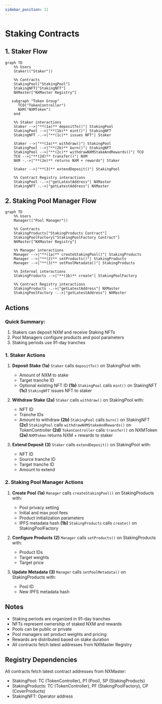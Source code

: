 ```yaml
---
sidebar_position: 11
---
```


# Staking Contracts

## 1. Staker Flow

```mermaid
graph TD
    %% Users
    Staker(("Staker"))

    %% Contracts
    StakingPool["StakingPool"]
    StakingNFT["StakingNFT"]
    NXMaster["NXMaster Registry"]

   subgraph "Token Group"
      TCO("TokenController")
      NXM("NXMToken")
    end

    %% Staker interactions
    Staker -->|"**(1a)** depositTo()"| StakingPool
    StakingPool -->|"**(1b)** mint()"| StakingNFT
    StakingNFT -.->|"**(1c)** issues NFT"| Staker

    Staker -->|"**(2a)** withdraw()"| StakingPool
    StakingPool -->|"**(2b)** burn()"| StakingNFT
    StakingPool -->|"**(2c)** withdrawNXMStakeAndRewards()"| TCO
    TCO -->|"**(2d)** transfer()"| NXM
    NXM -.->|"**(2e)** returns NXM + rewards"| Staker

    Staker -->|"**(3)** extendDeposit()"| StakingPool

    %% Contract Registry interactions
    StakingPool -.->|"getLatestAddress"| NXMaster
    StakingNFT -.->|"getLatestAddress"| NXMaster
```

## 2. Staking Pool Manager Flow

```mermaid
graph TD
    %% Users
    Manager(("Pool Manager"))

    %% Contracts
    StakingProducts["StakingProducts Contract"]
    StakingPoolFactory["StakingPoolFactory Contract"]
    NXMaster["NXMaster Registry"]

    %% Manager interactions
    Manager -->|"**(1a)** createStakingPool()"| StakingProducts
    Manager -->|"**(2)** setProducts()"| StakingProducts
    Manager -->|"**(3)** setPoolMetadata()"| StakingProducts

    %% Internal interactions
    StakingProducts -->|"**(1b)** create"| StakingPoolFactory

    %% Contract Registry interactions
    StakingProducts -.->|"getLatestAddress"| NXMaster
    StakingPoolFactory -.->|"getLatestAddress"| NXMaster
```

## Actions

### Quick Summary:

1. Stakers can deposit NXM and receive Staking NFTs
2. Pool Managers configure products and pool parameters
3. Staking periods use 91-day tranches

### 1. Staker Actions

1. **Deposit Stake**
   **(1a)** `Staker` calls `depositTo()` on StakingPool with:

   - Amount of NXM to stake
   - Target tranche ID
   - Optional existing NFT ID
     **(1b)** `StakingPool` calls `mint()` on StakingNFT
     **(1c)** `StakingNFT` issues NFT to staker

2. **Withdraw Stake**
   **(2a)** `Staker` calls `withdraw()` on StakingPool with:

   - NFT ID
   - Tranche IDs
   - Amount to withdraw
     **(2b)** `StakingPool` calls `burn()` on StakingNFT
     **(2c)** `StakingPool` calls `withdrawNXMStakeAndRewards()` on TokenController
     **(2d)** `TokenController` calls `transfer()` on NXMToken
     **(2e)** `NXMToken` returns NXM + rewards to staker

3. **Extend Deposit**
   **(3)** `Staker` calls `extendDeposit()` on StakingPool with:
   - NFT ID
   - Source tranche ID
   - Target tranche ID
   - Amount to extend

### 2. Staking Pool Manager Actions

1. **Create Pool**
   **(1a)** `Manager` calls `createStakingPool()` on StakingProducts with:

   - Pool privacy setting
   - Initial and max pool fees
   - Product initialization parameters
   - IPFS metadata hash
     **(1b)** `StakingProducts` calls `create()` on StakingPoolFactory

2. **Configure Products**
   **(2)** `Manager` calls `setProducts()` on StakingProducts with:

   - Product IDs
   - Target weights
   - Target price

3. **Update Metadata**
   **(3)** `Manager` calls `setPoolMetadata()` on StakingProducts with:
   - Pool ID
   - New IPFS metadata hash

## Notes

- Staking periods are organized in 91-day tranches
- NFTs represent ownership of staked NXM and rewards
- Pools can be public or private
- Pool managers set product weights and pricing
- Rewards are distributed based on stake duration
- All contracts fetch latest addresses from NXMaster Registry

## Registry Dependencies

All contracts fetch latest contract addresses from NXMaster:

- StakingPool: TC (TokenController), P1 (Pool), SP (StakingProducts)
- StakingProducts: TC (TokenController), PF (StakingPoolFactory), CP (CoverProducts)
- StakingNFT: Operator address
